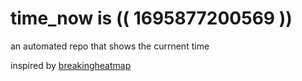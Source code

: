 # time_now is (( 1695877200569 ))

an automated repo that shows the currnent time

inspired by [breakingheatmap](https://github.com/breakingheatmap/breakingheatmap)
